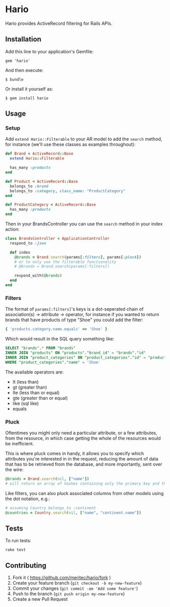 # Hario

Hario provides ActiveRecord filtering for Rails APIs.

## Installation

Add this line to your application's Gemfile:

    gem 'hario'

And then execute:

    $ bundle

Or install it yourself as:

    $ gem install hario

## Usage

### Setup

Add `extend Hario::Filterable` to your AR model to add the `search` method, for instance (we'll use these classes as examples throughout):

```ruby
def Brand < ActiveRecord::Base
  extend Hario::Filterable

  has_many :products
end

def Product < ActiveRecord::Base
  belongs_to :brand
  belongs_to :category, class_name: "ProductCategory"
end

def ProductCategory < ActiveRecord::Base
  has_many :products
end
```

Then in your BrandsController you can use the `search` method in your index action:

```ruby
class BrandsController < ApplicationController
  respond_to :json

  def index
    @brands = Brand.search(params[:filters], params[:pluck])
    # or to only use the filterable functionality
    # @brands = Brand.search(params[:filters])

    respond_with(@brands)
  end
end
```

### Filters

The format of `params[:filters]`'s keys is a dot-seperated chain of association(s) -> attribute -> operator, for instance if you wanted to return brands that have products of type "Shoe" you could add the filter:

```ruby
{ 'products.category.name.equals' => 'Shoe' }
```

Which would result in the SQL query something like:

```sql
SELECT "brands".* FROM "brands"
INNER JOIN "products" ON "products"."brand_id" = "brands"."id"
INNER JOIN "product_categories" ON "product_categories"."id" = "products"."category_id"
WHERE "product_categories"."name" = 'Shoe'
```

The available operators are:

- lt (less than)
- gt (greater than)
- lte (less than or equal)
- gte (greater than or equal)
- like (sql like)
- equals

### Pluck

Oftentimes you might only need a particular attribute, or a few attributes, from the resource, in which case getting the whole of the resources would be inefficient.

This is where pluck comes in handy, it allows you to specify which attributes you're interested in in the request, reducing the amount of data that has to be retrieved from the database, and more importantly, sent over the wire:

```ruby
@brands = Brand.search(nil, ["name"])
# will return an array of hashes containing only the primary key and the name attribute for each brand.
```

Like filters, you can also pluck associated columns from other models using the dot notation, e.g.:

```ruby
# assuming Country belongs_to :continent
@countries = Country.search(nil, ["name", "continent.name"])
```

## Tests

To run tests:

```
rake test
```

## Contributing

1. Fork it ( https://github.com/meritec/hario/fork )
2. Create your feature branch (`git checkout -b my-new-feature`)
3. Commit your changes (`git commit -am 'Add some feature'`)
4. Push to the branch (`git push origin my-new-feature`)
5. Create a new Pull Request
